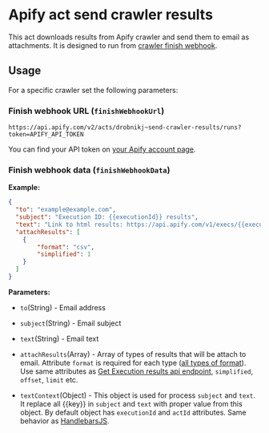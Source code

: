 # Apify act send crawler results
This act downloads results from Apify crawler and send them to email as attachments.
It is designed to run from [crawler finish webhook](https://www.apify.com/docs#crawler-finishWebhookUrl).

## Usage

For a specific crawler set the following parameters:

### Finish webhook URL (`finishWebhookUrl`)
```
https://api.apify.com/v2/acts/drobnikj~send-crawler-results/runs?token=APIFY_API_TOKEN
```

You can find your API token on [your Apify account page](https://my.apify.com/account#/integrations).

### Finish webhook data (`finishWebhookData`)
**Example:**
```json
{
  "to": "example@example.com",
  "subject": "Execution ID: {{executionId}} results",
  "text": "Link to html results: https://api.apify.com/v1/execs/{{executionId}}/results?format=html&simplified=1",
  "attachResults": [
    {
        "format": "csv",
        "simplified": 1
    }
  ]
}
```

**Parameters:**

- `to`(String) - Email address

- `subject`(String) - Email subject

- `text`(String) - Email text

- `attachResults`(Array) - Array of types of results that will be attach to email. Attribute `format` is required for each type ([all types of format](https://www.apify.com/docs/api-v1#/reference/results)). Use same attributes as [Get Execution results api endpoint](https://www.apify.com/docs/api-v1#/reference/results/last-execution-results/get-last-execution-results), `simplified`, `offset`, `limit` etc.

- `textContext`(Object) - This object is used for process `subject` and `text`. It replace all {{key}} in `subject` and `text` with proper value from this object. By default object has `executionId` and `actId` attributes. Same behavior as [HandlebarsJS](http://handlebarsjs.com/).
